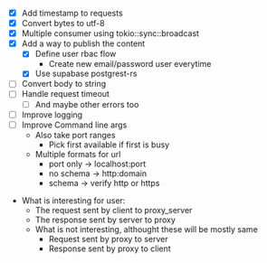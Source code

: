 - [x] Add timestamp to requests
- [x] Convert bytes to utf-8
- [x] Multiple consumer using tokio::sync::broadcast
- [x] Add a way to publish the content
    - [x] Define user rbac flow
        - Create new email/password user everytime
    - [x] Use supabase postgrest-rs
- [ ] Convert body to string
- [ ] Handle request timeout
    - [ ] And maybe other errors too
- [ ] Improve logging
- [ ] Improve Command line args
    - Also take port ranges
        - Pick first available if first is busy
    - Multiple formats for url
        - port only -> localhost:port
        - no schema -> http:domain
        - schema -> verify http or https


- What is interesting for user:
    - The request sent by client to proxy_server
    - The response sent by server to proxy
    - What is not interesting, althought these will be mostly same
        - Request sent by proxy to server
        - Response sent by proxy to client